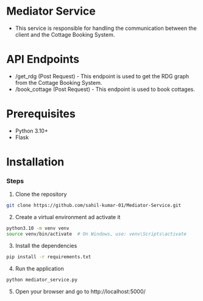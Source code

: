 # Mediator Service
  - This service is responsible for handling the communication between the client and the Cottage Booking System.

# API Endpoints
  - /get_rdg (Post Request) - This endpoint is used to get the RDG graph from the Cottage Booking System.
  - /book_cottage (Post Request) - This endpoint is used to book cottages. 

# Prerequisites
  - Python 3.10+
  - Flask

# Installation
### Steps

1. Clone the repository
  ```bash
  git clone https://github.com/sahil-kumar-01/Mediator-Service.git
  ```
2. Create a virtual environment ad activate it
  ```bash
  python3.10 -m venv venv   
  source venv/bin/activate  # On Windows, use: venv\Scripts\activate
 ```
 3. Install the dependencies
 ```bash
 pip install -r requirements.txt
 ```
 4. Run the application
 ```bash
 python mediator_service.py
 ```

 5. Open your browser and go to http://localhost:5000/
 